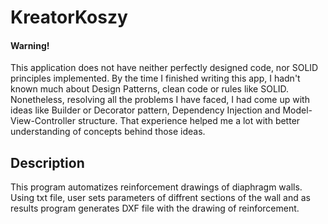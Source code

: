 # KreatorKoszy
#### Warning!
This application does not have neither perfectly designed code, nor SOLID principles implemented. By the time I finished writing this app, I hadn't known much about Design Patterns, clean code or rules like SOLID. Nonetheless, resolving all the problems I have faced, I had come up with ideas like Builder or Decorator pattern, Dependency Injection and Model-View-Controller structure. That experience helped me a lot with better understanding of concepts behind those ideas.

## Description
This program automatizes reinforcement drawings of diaphragm walls. Using txt file, user sets parameters of diffrent sections of the wall and as results program generates DXF file with the drawing of reinforcement.
